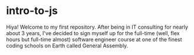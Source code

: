 # intro-to-js

Hiya! Welcome to my first repository. After being in IT consulting for nearly about 3 years, I've decided to sign myself up
for the full-time (well, flex hours but full-time almost) software engineer course at one of the finest coding schools on 
Earth called General Assembly. 

